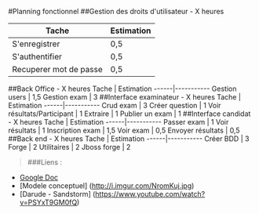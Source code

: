 #Planning fonctionnel
##Gestion des droits d'utilisateur - X heures

Tache | Estimation
------|-----------
S'enregistrer		| 0,5
S'authentifier		| 0,5
Recuperer mot de passe	| 0,5
			
##Back Office - X heures
Tache | Estimation
------|-----------
Gestion users	| 1,5
Gestion exam	| 3
##Interface examinateur - X heures
Tache | Estimation
------|-----------
Crud exam			| 3
Créer question			| 1
Voir résultats/Participant	| 1
Extraire			| 1
Publier un exam			| 1
##Interface candidat - X heures
Tache | Estimation
------|-----------
Passer exam		| 1
Voir résultats		| 1
Inscription exam	| 1,5
Voir exam		| 0,5
Envoyer résultats	| 0,5
##Back end - X heures
Tache | Estimation
------|-----------
Créer BDD	| 3
Forge		| 2
Utilitaires	| 2
Jboss forge	| 2

>###Liens : 
- [Google Doc](https://docs.google.com/spreadsheets/d/1pmiD9kM5kM55hktNjSly0K-xgr1QOzVatO5rABTpCnI/edit?usp=sharing)
- [Modele conceptuel] (http://i.imgur.com/NromKuj.jpg)
- [Darude - Sandstorm] (https://www.youtube.com/watch?v=PSYxT9GM0fQ)

